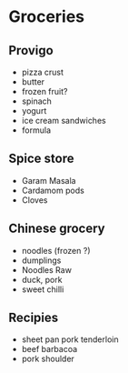 # Groceries

## Provigo

- pizza crust
- butter
- frozen fruit?
- spinach
- yogurt
- ice cream sandwiches
- formula

## Spice store

- Garam Masala
- Cardamom pods
- Cloves

## Chinese grocery

- noodles (frozen ?)
- dumplings
- Noodles Raw
- duck, pork
- sweet chilli

## Recipies

- sheet pan pork tenderloin
- beef barbacoa
- pork shoulder
